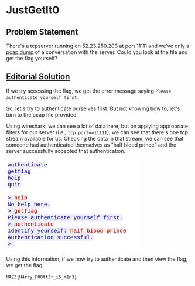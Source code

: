 # JustGetIt0

## Problem Statement

There's a tcpserver running on 52.23.250.203 at port 11111 and we've only a [pcap dump](server0.pcap) of a conversation with the server.
Could you look at the file and get the flag yourself?

## [Editorial Solution](Algorithms/template/answer-template.md)

If we try accessing the flag, we get the error message saying ```Please authenticate yourself first.```

So, let's try to authenticate ourselves first.
But not knowing how to, let's turn to the pcap file provided.

Using wireshark, we can see a lot of data here, but on applying appropriate filters for our server (i.e., `tcp.port==11111`), we can see that there's one tcp stream available for us.
Checking the data in that stream, we can see that someone had authenticated themselves as "half blood prince" and the server successfully accepted that authentication.

![pcap](pcap.png)

Using this information, if we now try to authenticate and then view the flag, we get the flag.

```MAZ3{H4rry_P00tt3r_i5_m1n3}```

<!-- Add other solutions below -->
<!-- ### [Anon's Solution](Algorithms/template/answer.md) -->